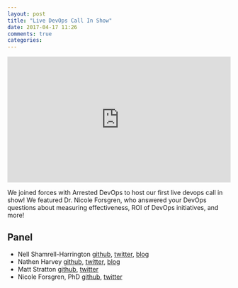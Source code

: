 ```yaml
---
layout: post
title: "Live DevOps Call In Show"
date: 2017-04-17 11:26
comments: true
categories:
---
```


<div style="position:relative;height:0;padding-bottom:56.25%"><iframe src="https://www.youtube.com/embed/fkCZXI8SNfk?ecver=2" width="640" height="360" frameborder="0" style="position:absolute;width:100%;height:100%;left:0" allowfullscreen></iframe></div>

We joined forces with Arrested DevOps to host our first live devops call in show!  We featured Dr. Nicole Forsgren, who answered your DevOps questions about measuring effectiveness, ROI of DevOps initiatives, and more!

Panel<a name="panel"></a>
-----
* Nell Shamrell-Harrington [github](https://github.com/nellshamrell), [twitter](https://twitter.com/nellshamrell), [blog](http://nellshamrell.com/)
* Nathen Harvey [github](http://github.com/nathenharvey), [twitter](http://twitter.com/nathenharvey), [blog](http://nathenharvey.com)
* Matt Stratton [github](https://github.com/mattstratton), [twitter](https://twitter.com/mattstratton)
* Nicole Forsgren, PhD [github](https://github.com/nicolefv), [twitter](https://twitter.com/nicolefv)

